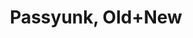 ---
pid: pt228
title: Passyunk, Old+New
location_transcription: Broad+E. Passyunk
coordinates: "[-75.169423978065, 39.925502375463]"
zipcode: '19147'
gen_neighborhood: South Philadelphia
neighborhood: Queen Village,Bella Vista,Pennsport,Italian Market
outside_phl: 
age: '29'
age_range: 20-29
instagram: 
image_file_name: pt_228.jpg
proposal_transcription: Mural or relief showing old E. Passyunk picture from archives
  - how it used to look - blending into picture of New Passyunk (current)
topic: History,Neighborhoods
topic_summary: 0, 0, 0
type: Mural,Sculpture Statue
keywords_other: history, passyunk
credit: Jessica Anderson
image_labels: 
twitter: jessburghaus
facebook: 
permalink: "/monuments/pt228/"
layout: item-page
---